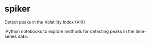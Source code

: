 # spiker
Detect peaks in the Volatility Index (VIX)

iPython notebooks to explore methods for detecting peaks in the time-series data.
